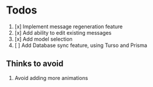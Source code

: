 # Todos

1. [x] Implement message regeneration feature
2. [x] Add ability to edit existing messages
3. [x] Add model selection
4. [ ] Add Database sync feature, using Turso and Prisma

## Thinks to avoid

1. Avoid adding more animations

